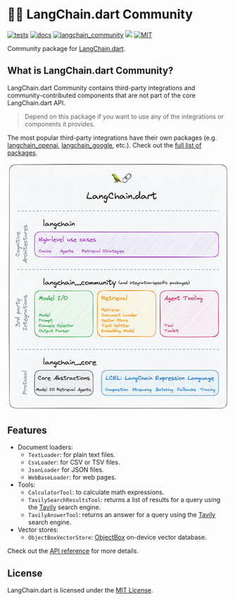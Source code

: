 # 🦜️🔗 LangChain.dart Community

[![tests](https://img.shields.io/github/actions/workflow/status/davidmigloz/langchain_dart/test.yaml?logo=github&label=tests)](https://github.com/davidmigloz/langchain_dart/actions/workflows/test.yaml)
[![docs](https://img.shields.io/github/actions/workflow/status/davidmigloz/langchain_dart/pages%2Fpages-build-deployment?logo=github&label=docs)](https://github.com/davidmigloz/langchain_dart/actions/workflows/pages/pages-build-deployment)
[![langchain_community](https://img.shields.io/pub/v/langchain_community.svg)](https://pub.dev/packages/langchain_community)
[![](https://dcbadge.vercel.app/api/server/x4qbhqecVR?style=flat)](https://discord.gg/x4qbhqecVR)
[![MIT](https://img.shields.io/badge/license-MIT-purple.svg)](https://github.com/davidmigloz/langchain_dart/blob/main/LICENSE)

Community package for [LangChain.dart](https://github.com/davidmigloz/langchain_dart). 

## What is LangChain.dart Community?

LangChain.dart Community contains third-party integrations and community-contributed components that are not part of the core LangChain.dart API. 

> Depend on this package if you want to use any of the integrations or components it provides.

The most popular third-party integrations have their own packages (e.g. [langchain_openai](https://pub.dev/packages/langchain_openai), [langchain_google](https://pub.dev/packages/langchain_google), etc.). Check out the [full list of packages](https://github.com/davidmigloz/langchain_dart?tab=readme-ov-file#packages).

![LangChain.dart packages](https://raw.githubusercontent.com/davidmigloz/langchain_dart/main/docs/img/langchain_packages.png)

## Features

- Document loaders:
  * `TextLoader`: for plain text files.
  * `CsvLoader`: for CSV or TSV files.
  * `JsonLoader` for JSON files.
  * `WebBaseLoader`: for web pages.
- Tools:
  * `CalculatorTool`: to calculate math expressions. 
  * `TavilySearchResultsTool`: returns a list of results for a query using the [Tavily](https://tavily.com) search engine.
  * `TavilyAnswerTool`: returns an answer for a query using the [Tavily](https://tavily.com) search engine.
- Vector stores:
  * `ObjectBoxVectorStore`: [ObjectBox](https://objectbox.io/) on-device vector database. 

Check out the [API reference](https://pub.dev/documentation/langchain_community/latest) for more details.

## License

LangChain.dart is licensed under the
[MIT License](https://github.com/davidmigloz/langchain_dart/blob/main/LICENSE).
